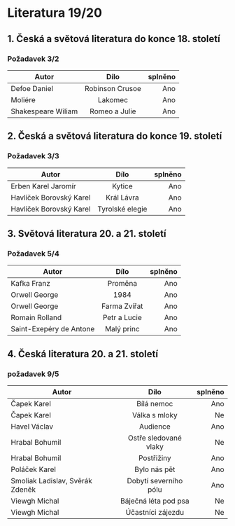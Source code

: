 # Literatura 19/20

## 1. Česká a světová literatura do konce 18. století
###  Požadavek 3/2

|    Autor          | Dílo          | splněno  |
| ------------------|:-------------:| --------:|
| Defoe Daniel      |Robinson Crusoe|    Ano   |
| Moliére           | Lakomec       |    Ano   |
| Shakespeare Wiliam| Romeo a Julie |    Ano   |

## 2. Česká a světová literatura do konce 19. století
### Požadavek 3/3

|    Autor               | Dílo          | splněno  |
| ---------------------- |:-------------:| --------:|
| Erben Karel Jaromír    |Kytice         |    Ano   |
| Havlíček Borovský Karel|Král Lávra     |    Ano   |
| Havlíček Borovský Karel|Tyrolské elegie|    Ano   |

## 3. Světová literatura 20. a 21. století
### Požadavek 5/4

|    Autor               | Dílo          | splněno  |
| ---------------------- |:-------------:| --------:|
| Kafka Franz            |Proměna        |    Ano   |
| Orwell George          |1984           |    Ano   |
| Orwell George          |Farma Zvířat   |    Ano   |
| Romain Rolland         |Petr a Lucie   |    Ano   |
| Saint-Exepéry de Antone|Malý princ     |    Ano   |

## 4. Česká literatura 20. a 21. století
### požadavek 9/5

|    Autor                       | Dílo                   | splněno  |
| ------------------------------ |:----------------------:| --------:|
| Čapek Karel                    |Bílá nemoc              |    Ano   |
| Čapek Karel                    |Válka s mloky           |    Ne    |
| Havel Václav                   |Audience                |    Ano   |
| Hrabal Bohumil                 |Ostře sledované vlaky   |    Ne    |
| Hrabal Bohumil                 |Postřižiny              |    Ano   |
| Poláček Karel                  |Bylo nás pět            |    Ano   |
| Smoliak Ladislav, Svěrák Zdeněk|Dobytí severního pólu   |    Ano   |
| Viewgh Michal                  |Báječná léta pod psa    |    Ne    |
| Viewgh Michal                  |Účastníci zájezdu       |    Ne    |
